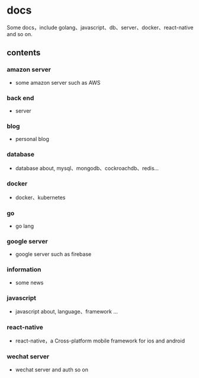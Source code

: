 # docs
Some docs，include golang、javascript、db、server、docker、react-native and so on.
## contents
### amazon server
* some amazon server such as AWS
### back end 
* server
### blog
* personal blog
### database
* database about, mysql、mongodb、cockroachdb、redis...
### docker
* docker、kubernetes
### go
* go lang
### google server
* google server such as firebase
### information
* some news
### javascript
* javascript about, language、framework ...
### react-native
* react-native，a Cross-platform mobile framework for ios and android
### wechat server
* wechat server and auth so on
